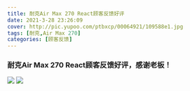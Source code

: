 ```yaml
---
title: 耐克Air Max 270 React顾客反馈好评
date: 2021-3-28 23:26:09
cover: http://pic.yupoo.com/ptbxcp/00064921/109588e1.jpg
tags: [耐克,Air Max 270]
categories: [顾客反馈]
---
```


###  耐克Air Max 270 React顾客反馈好评，感谢老板！
![](http://pic.yupoo.com/ptbxcp/3baacb9a/2d6e9c9b.jpg)
![](http://pic.yupoo.com/ptbxcp/00064921/109588e1.jpg)
